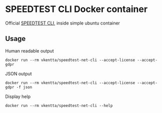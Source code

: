 # SPEEDTEST CLI Docker container

Official [SPEEDTEST CLI](https://www.speedtest.net/apps/cli), inside simple ubuntu container

## Usage

Human readable output

`docker run --rm vkentta/speedtest-net-cli --accept-license --accept-gdpr`

JSON output

`docker run --rm vkentta/speedtest-net-cli --accept-license --accept-gdpr -f json`

Display help

`docker run --rm vkentta/speedtest-net-cli --help`